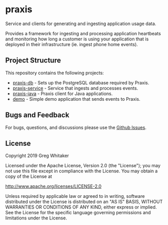 # praxis
Service and clients for generating and ingesting application usage data.

Provides a framework for ingesting and processing application heartbeats and monitoring how long a customer is using your
application that is deployed in their infrastructure (ie. ingest phone home events).

## Project Structure
This repository contains the following projects:

- [praxis-db](praxis-db) - Sets up the PostgreSQL database required by Praxis.
- [praxis-service](praxis-service) - Service that ingests and processes events.
- [praxis-java](praxis-java) - Praxis client for Java applications.
- [demo](demo) - Simple demo application that sends events to Praxis.

## Bugs and Feedback
For bugs, questions, and discussions please use the [Github Issues](https://github.com/gregwhitaker/praxis/issues).

## License
Copyright 2019 Greg Whitaker

Licensed under the Apache License, Version 2.0 (the "License");
you may not use this file except in compliance with the License.
You may obtain a copy of the License at

   http://www.apache.org/licenses/LICENSE-2.0

Unless required by applicable law or agreed to in writing, software
distributed under the License is distributed on an "AS IS" BASIS,
WITHOUT WARRANTIES OR CONDITIONS OF ANY KIND, either express or implied.
See the License for the specific language governing permissions and
limitations under the License.